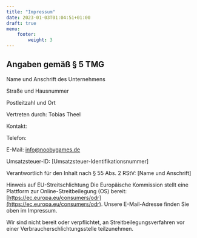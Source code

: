 ```yaml
---
title: "Impressum"
date: 2023-01-03T01:04:51+01:00
draft: true
menu:
    footer:
        weight: 3
---
```


## Angaben gemäß § 5 TMG

Name und Anschrift des Unternehmens

Straße und Hausnummer

Postleitzahl und Ort

Vertreten durch:
Tobias Theel

Kontakt:

Telefon: 

E-Mail: info@noobygames.de

Umsatzsteuer-ID:
[Umsatzsteuer-Identifikationsnummer]

Verantwortlich für den Inhalt nach § 55 Abs. 2 RStV:
[Name und Anschrift]

Hinweis auf EU-Streitschlichtung
Die Europäische Kommission stellt eine Plattform zur Online-Streitbeilegung (OS) bereit: [https://ec.europa.eu/consumers/odr](https://ec.europa.eu/consumers/odr).
Unsere E-Mail-Adresse finden Sie oben im Impressum.

Wir sind nicht bereit oder verpflichtet, an Streitbeilegungsverfahren vor einer Verbraucherschlichtungsstelle teilzunehmen.